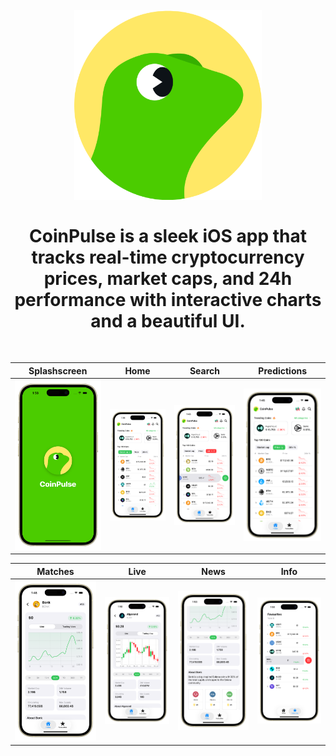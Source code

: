 <h1 align="center">
<br>
  <img src="screenshot/test.png" width="300" alt="">
<br>
<br>
CoinPulse is a sleek iOS app that tracks real-time cryptocurrency prices, market caps, and 24h performance with interactive charts and a beautiful UI.
</h1>
<br>

| Splashscreen | Home | Search | Predictions |
| ------ | ----- | ------ | ----- |
| ![Rankings](screenshot/eight.png) | ![Predict](screenshot/one.png) | ![Predictions](screenshot/two.png) | ![Live](screenshot/three.png) |

| Matches | Live | News | Info |
| ------ | ----- | ------ | ----- |
| ![Fixtures](screenshot/four.png) | ![Results](screenshot/five.png) | ![News](screenshot/six.png) | ![Info](screenshot/seven.png) |

